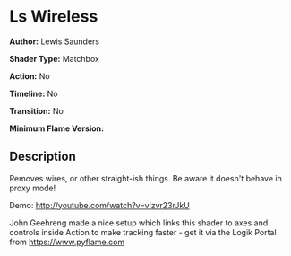 # Ls Wireless

**Author:** Lewis Saunders

**Shader Type:** Matchbox

**Action:** No

**Timeline:** No

**Transition:** No

**Minimum Flame Version:** 


## Description
Removes wires, or other straight-ish things.  Be aware it doesn't behave in proxy mode!

Demo: http://youtube.com/watch?v=vlzvr23rJkU

John Geehreng made a nice setup which links this shader to axes and controls inside Action to make tracking faster - get it via the Logik Portal from https://www.pyflame.com
